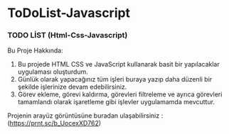 # ToDoList-Javascript
### TODO LİST (Html-Css-Javascript)

Bu Proje Hakkında: 

1. Bu projede HTML CSS ve JavaScript kullanarak basit bir yapılacaklar uygulaması oluşturdum.
2. Günlük olarak yapacağınız tüm işleri buraya yazıp daha düzenli bir şekilde işlerinize devam edebilirsiniz.
3. Görev ekleme, görevi kaldırma, görevleri filtreleme ve ayrıca görevleri tamamlandı olarak işaretleme gibi işlevler uygulamamda mevcuttur.

Projenin arayüz görüntüsüne buradan ulaşabilirsiniz : (https://prnt.sc/b_UocexXD762)
